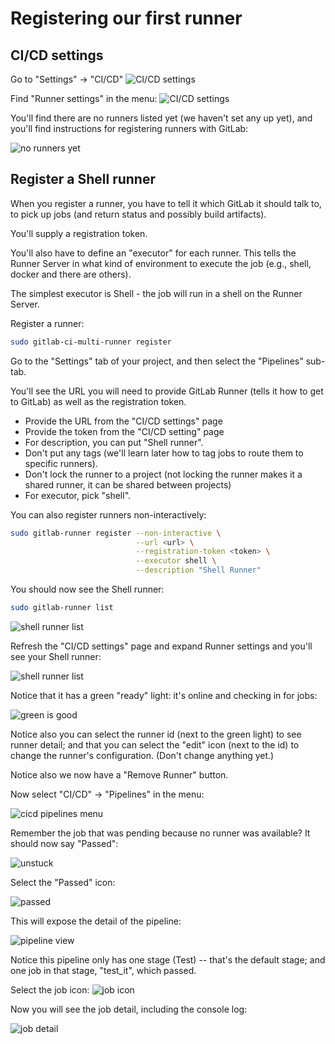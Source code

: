 # Registering our first runner

## CI/CD settings

Go to "Settings" -> "CI/CD"
![CI/CD settings](img/settings_cicd.png)

Find "Runner settings" in the menu:
![CI/CD settings](img/runner_settings_menu.png)

You'll find there are no runners listed yet (we haven't set any up yet), 
and you'll find instructions for registering runners with GitLab:

![no runners yet](img/runner_menu.png)

## Register a Shell runner

When you register a runner, you have to tell it which GitLab it should talk
to, to pick up jobs (and return status and possibly build artifacts).

You'll supply a registration token.

You'll also have to define an "executor" for each runner. This tells 
the Runner Server in what kind of environment to execute the job
(e.g., shell, docker and there are others).

The simplest executor is Shell - the job will run in a shell on the Runner Server.

Register a runner:

```bash
sudo gitlab-ci-multi-runner register
```

Go to the "Settings" tab of your project, and then select the "Pipelines" sub-tab.

You'll see the URL you will need to provide GitLab Runner (tells it how to get to GitLab) as well as the registration token.

- Provide the URL from the "CI/CD settings" page
- Provide the token from the "CI/CD setting" page
- For description, you can put "Shell runner".
- Don't put any tags (we'll learn later how to tag jobs to route them to specific runners).
- Don't lock the runner to a project (not locking the runner makes it a shared runner, it can be shared between projects)
- For executor, pick "shell".


You can also register runners non-interactively:

```bash
sudo gitlab-runner register --non-interactive \
                            --url <url> \
                            --registration-token <token> \
                            --executor shell \
                            --description "Shell Runner"
```

You should now see the Shell runner:

```bash
sudo gitlab-runner list
```

![shell runner list](img/shell_runner_list.png)

Refresh the "CI/CD settings" page and expand Runner settings and you'll see your Shell runner:


![shell runner list](img/shell_runner_in_UI.png)


Notice that it has a green "ready" light: it's online and checking in for jobs:


![green is good](img/shell_runner_green.png)

Notice also you can select the runner id (next to the green light) to see
runner detail; and that you can select the "edit" icon (next to the id)
to change the runner's configuration. (Don't change anything yet.)

Notice also we now have a "Remove Runner" button.

Now select "CI/CD" -> "Pipelines" in the menu:

![cicd pipelines menu](img/cicd_pipelines_menu.png)

Remember the job that was pending because no runner was available?
It should now say "Passed":

![unstuck](img/unstuck.png)

Select the "Passed" icon:

![passed](img/passed_icon.png)

This will expose the detail of the pipeline:

![pipeline view](img/pipeline_view.png)

Notice this pipeline only has one stage (Test) -- that's the default stage;
and one job in that stage, "test_it", which passed.

Select the job icon:
![job icon](img/job_icon.png)

Now you will see the job detail, including the console log:

![job detail](img/job_detail.png)